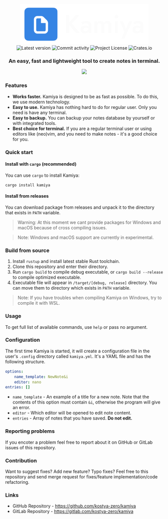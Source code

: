 <div align="center" style="text-align:center">
    <picture>
        <source media="(prefers-color-scheme: dark)" srcset="imgs/banner-dark.png">
        <source media="(prefers-color-scheme: light)" srcset="imgs/banner-light.png">
        <img alt="Kamiya Banner" height="128" src="imgs/banner-dark.png">
    </picture>
    <div align="center">
        <img alt="Latest version" src="https://img.shields.io/gitlab/v/release/kostya-zero/kamiya?style=flat-square&labelColor=303030&color=26A269">
        <img alt="Commit activity" src="https://img.shields.io/github/commit-activity/w/kostya-zero/kamiya?style=flat-square&labelColor=303030&color=3584E4">
        <img alt="Project License" src="https://img.shields.io/github/license/kostya-zero%2Fkamiya?style=flat-square&labelColor=303030&color=FFA348">
        <img alt="Crates.io" src="https://img.shields.io/crates/v/kamiya?style=flat-square&labelColor=303030&color=F8E45C">
    </div>
    <h3>An easy, fast and lightweight tool to create notes in terminal.</h3>
    <a href="https://asciinema.org/a/584606" target="_blank"><img src="https://asciinema.org/a/584606.svg"></a>
</div>

### Features

- **Works faster.** Kamiya is designed to be as fast as possible. To do this, we use modern technology.
- **Easy to use.** Kamiya has nothing hard to do for regular user. Only you need is have any terminal.
- **Easy to backup.** You can backup your notes database by yourself or with integrated tools.
- **Best choice for terminal.** If you are a regular terminal user or using editors like (neo)vim, and you need to make notes - it's a good choice for you.

### Quick start

#### Install with `cargo` (recommended)

You can use `cargo` to install Kamiya:

```shell
cargo install kamiya
```

#### Install from releases

You can download package from releases and unpack it to the directory that exists in `PATH` variable.

> Warning: At this moment we cant provide packages for Windows and macOS because of cross compiling issues.

> Note: Windows and macOS support are currently in experimental.

### Build from source

1. Install `rustup` and install latest stable Rust toolchain.
2. Clone this repository and enter their directory.
3. Run `cargo build` to compile debug executable, or `cargo build --release` to compile optimized executable.
4. Executable file will appear in `/target/[debug, release]` directory. You can move them to directory which exists in `PATH` variable.

> Note: If you have troubles when compiling Kamiya on Windows, try to compile it with WSL.

### Usage

To get full list of available commands, use `help` or pass no argument.

### Configuration

The first time Kamiya is started, it will create a configuration file in the user's `.config` directory called `kamiya.yml`.
It's a YAML file and has the following structure.

```yml
options:
    name_template: NewNote&i
    editor: nano
entries: []
```
- `name_template` - An example of a title for a new note. Note that the contents of this option must contain `&i`, otherwise the program will give an error.
- `editor` - Which editor will be opened to edit note content.
- `entries` - Array of notes that you have saved. **Do not edit.**

### Reporting problems

If you encoter a problem feel free to report about it on GitHub or GitLab issues of this repository.

### Contribution

Want to suggest fixes? Add new feature? Typo fixes?
Feel free to this repository and send merge request for fixes/feature implementation/code refactoring.

### Links

- GitHub Repository - https://github.com/kostya-zero/kamiya
- GitLab Repository - https://gitlab.com/kostya-zero/kamiya

